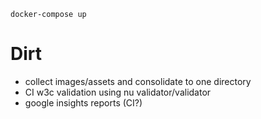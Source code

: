 `docker-compose up`

# Dirt

* collect images/assets and consolidate to one directory
* CI w3c validation using nu validator/validator
* google insights reports (CI?)
